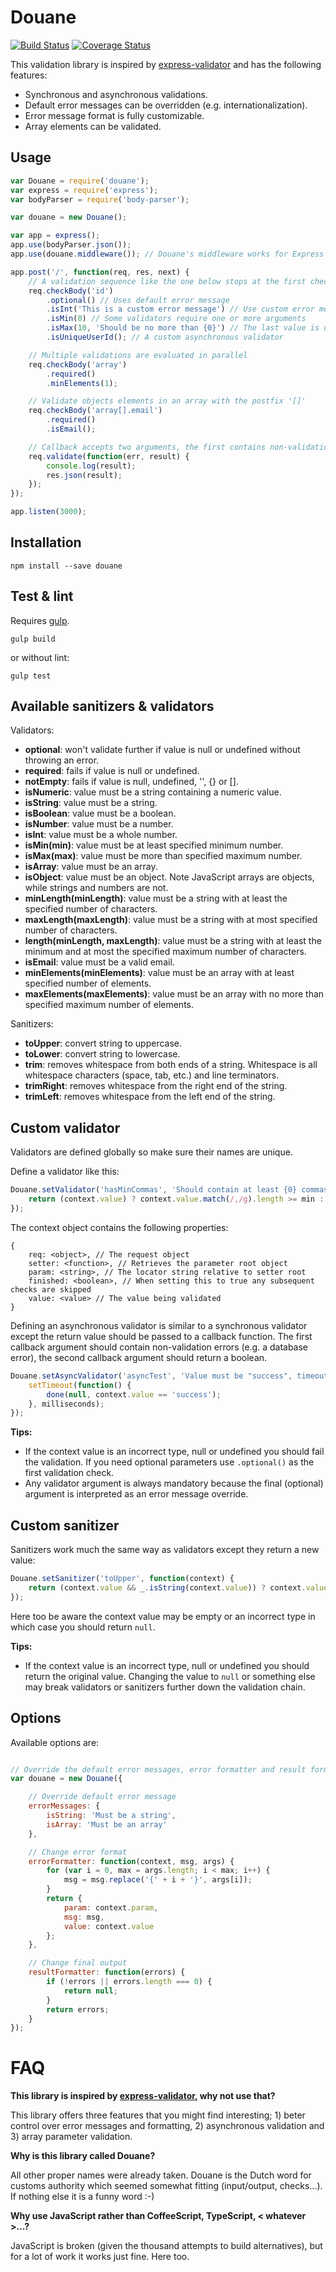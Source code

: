 # Douane

[![Build Status](https://travis-ci.org/nielskrijger/douane.svg?branch=master)](https://travis-ci.org/nielskrijger/douane) [![Coverage Status](https://coveralls.io/repos/nielskrijger/douane/badge.svg?branch=master)](https://coveralls.io/r/nielskrijger/douane?branch=master)

This validation library is inspired by [express-validator](https://github.com/ctavan/express-validator) and has the following features:

- Synchronous and asynchronous validations.
- Default error messages can be overridden (e.g. internationalization).
- Error message format is fully customizable.
- Array elements can be validated.

## Usage

```javascript
var Douane = require('douane');
var express = require('express');
var bodyParser = require('body-parser');

var douane = new Douane();

var app = express();
app.use(bodyParser.json());
app.use(douane.middleware()); // Douane's middleware works for Express and Restify

app.post('/', function(req, res, next) {
    // A validation sequence like the one below stops at the first check that fails.
    req.checkBody('id')
        .optional() // Uses default error message
        .isInt('This is a custom error message') // Use custom error message
        .isMin(0) // Some validators require one or more arguments
        .isMax(10, 'Should be no more than {0}') // The last value is used as error message
        .isUniqueUserId(); // A custom asynchronous validator

    // Multiple validations are evaluated in parallel
    req.checkBody('array')
        .required()
        .minElements(1);

    // Validate objects elements in an array with the postfix '[]'
    req.checkBody('array[].email')
        .required()
        .isEmail();

    // Callback accepts two arguments, the first contains non-validation errors and the second an array of validation errors.
    req.validate(function(err, result) {
        console.log(result);
        res.json(result);
    });
});

app.listen(3000);

 ```

## Installation

```
npm install --save douane
```

## Test & lint

Requires [gulp](http://gulpjs.com/).

```
gulp build
```
or without lint:
```
gulp test
```

## Available sanitizers & validators

Validators:

* **optional**: won't validate further if value is null or undefined without throwing an error.
* **required**: fails if value is null or undefined.
* **notEmpty**: fails if value is null, undefined, '', {} or [].
* **isNumeric**: value must be a string containing a numeric value.
* **isString**: value must be a string.
* **isBoolean**: value must be a boolean.
* **isNumber**: value must be a number.
* **isInt**: value must be a whole number.
* **isMin(min)**: value must be at least specified minimum number.
* **isMax(max)**: value must be more than specified maximum number.
* **isArray**: value must be an array.
* **isObject**: value must be an object. Note JavaScript arrays are objects, while strings and numbers are not.
* **minLength(minLength)**: value must be a string with at least the specified number of characters.
* **maxLength(maxLength)**: value must be a string with at most specified number of characters.
* **length(minLength, maxLength)**: value must be a string with at least the minimum and at most the specified maximum number of characters.
* **isEmail**: value must be a valid email.
* **minElements(minElements)**: value must be an array with at least specified number of elements.
* **maxElements(maxElements)**: value must be an array with no more than specified maximum number of elements.

Sanitizers:

* **toUpper**: convert string to uppercase.
* **toLower**: convert string to lowercase.
* **trim**: removes whitespace from both ends of a string. Whitespace is all whitespace characters (space, tab, etc.) and line terminators.
* **trimRight**: removes whitespace from the right end of the string.
* **trimLeft**: removes whitespace from the left end of the string.


## Custom validator

Validators are defined globally so make sure their names are unique.

Define a validator like this:

```javascript
Douane.setValidator('hasMinCommas', 'Should contain at least {0} commas', function(context, min) {
    return (context.value) ? context.value.match(/,/g).length >= min : false;
});
```

The context object contains the following properties:

```
{
	req: <object>, // The request object
    setter: <function>, // Retrieves the parameter root object
    param: <string>, // The locator string relative to setter root
    finished: <boolean>, // When setting this to true any subsequent checks are skipped
    value: <value> // The value being validated
}
```

Defining an asynchronous validator is similar to a synchronous validator except the return value should be passed to a callback function. The first callback argument should contain non-validation errors (e.g. a database error), the second callback argument should return a boolean.

```javascript
Douane.setAsyncValidator('asyncTest', 'Value must be "success", timeout in {0}', function(context, milliseconds, done) {
    setTimeout(function() {
        done(null, context.value == 'success');
    }, milliseconds);
});
```

**Tips:**

* If the context value is an incorrect type, null or undefined you should fail the validation. If you need optional parameters use `.optional()` as the first validation check.
* Any validator argument is always mandatory because the final (optional) argument is interpreted as an error message override.

## Custom sanitizer

Sanitizers work much the same way as validators except they return a new value:

```javascript
Douane.setSanitizer('toUpper', function(context) {
    return (context.value && _.isString(context.value)) ? context.value.toUpperCase() : context.value;
});
```

Here too be aware the context value may be empty or an incorrect type in which case you should return `null`.


**Tips:**

* If the context value is an incorrect type, null or undefined you should return the original value. Changing the value to `null` or something else may break validators or sanitizers further down the validation chain.

## Options

Available options are:

```javascript

// Override the default error messages, error formatter and result formatter if you want to
var douane = new Douane({

	// Override default error message
    errorMessages: {
		isString: 'Must be a string',
		isArray: 'Must be an array'
	},

	// Change error format
	errorFormatter: function(context, msg, args) {
   		for (var i = 0, max = args.length; i < max; i++) {
        	msg = msg.replace('{' + i + '}', args[i]);
    	}
   		return {
        	param: context.param,
        	msg: msg,
        	value: context.value
    	};
	},

	// Change final output
	resultFormatter: function(errors) {
    	if (!errors || errors.length === 0) {
        	return null;
    	}
    	return errors;
	}
});
```

# FAQ

**This library is inspired by [express-validator](https://github.com/ctavan/express-validator), why not use that?**

This library offers three features that you might find interesting; 1) beter control over error messages and formatting, 2) asynchronous validation and 3) array parameter validation.

**Why is this library called Douane?**

All other proper names were already taken. Douane is the Dutch word for customs authority which seemed somewhat fitting (input/output, checks...). If nothing else it is a funny word :-)

**Why use JavaScript rather than CoffeeScript, TypeScript, < whatever >...?**

JavaScript is broken (given the thousand attempts to build alternatives), but for a lot of work it works just fine. Here too.
